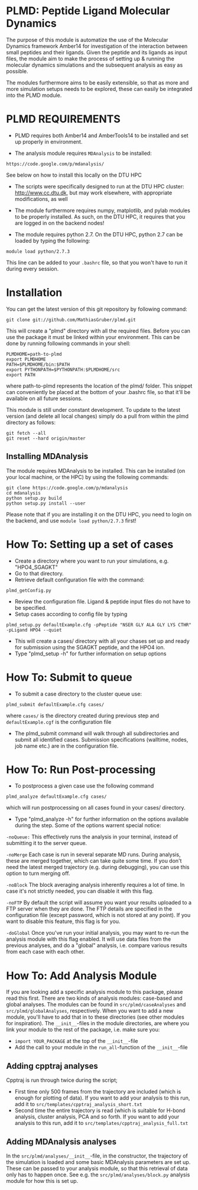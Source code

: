 PLMD: Peptide Ligand Molecular Dynamics
==============

The purpose of this module is automatize the use of the Molecular Dynamics 
framework Amber14 for investigation of the interaction between small peptides 
and their ligands. Given the peptide and its ligands as input 
files, the module aim to make the process of setting up & running the molecular 
dynamics simulations and the subsequent analysis as easy as possible.

The modules furthermore aims to be easily extensible, so that as more and more 
simulation setups needs to be explored, these can easily be integrated into the
PLMD module. 

PLMD REQUIREMENTS
====================

* PLMD requires both Amber14 and AmberTools14 to be installed and set up properly in 
environment.

* The analysis module requires `MDAnalysis` to be installed:
```
https://code.google.com/p/mdanalysis/
```
See below on how to install this locally on the DTU HPC

* The scripts were specifically designed to run at the DTU HPC cluster: http://www.cc.dtu.dk, but may work elsewhere, with appropriate modifications, as well

* The module furthermore requires numpy, matplotlib, and pylab modules to be properly installed. As such, on the DTU HPC, it requires that you are logged in on the backend nodes!

* The module requires python 2.7. On the DTU HPC, python 2.7 can be loaded by typing the following:
```
module load python/2.7.3
```
This line can be added to your `.bashrc` file, so that you won't have to run it during every session. 

Installation
============================

You can get the latest version of this git repository by following command:

```
git clone git://github.com/MathiasGruber/plmd.git
```

This will create a "plmd" directory with all the required files. Before you can use the package it
must be linked within your environment. This can be done by running following commands in your shell:

```
PLMDHOME=path-to-plmd
export PLMDHOME
PATH=$PLMDHOME/bin:$PATH
export PYTHONPATH=$PYTHONPATH:$PLMDHOME/src
export PATH
```

where path-to-plmd represents the location of the plmd/ folder. This 
snippet can conveniently be placed at the bottom of your .bashrc file, so that
it'll be available on all future sessions.

This module is still under constant development. To update to the latest version (and delete all local changes) simply do a pull from within the plmd directory as follows:

```
git fetch --all
git reset --hard origin/master
``` 

## Installing MDAnalysis

The module requires MDAnalysis to be installed. This can be installed (on your local machine, or the HPC) by using the following commands:

```
git clone https://code.google.com/p/mdanalysis
cd mdanalysis
python setup.py build
python setup.py install --user
```
Please note that if you are installing it on the DTU HPC, you need to login on the backend, and use `module load python/2.7.3` first!

How To: Setting up a set of cases
=============================

* Create a directory where you want to run your simulations, e.g. "HPO4_SGAGKT"
* Go to that directory.
* Retrieve default configuration file with the command:
```
plmd_getConfig.py
```
* Review the configuration file. Ligand & peptide input files do not have to be specified.
* Setup cases according to config file by typing

```
plmd_setup.py defaultExample.cfg -pPeptide "NSER GLY ALA GLY LYS CTHR" -pLigand HPO4 --quiet
```
* This will create a cases/ directory with all your chases set up and ready for submission using the SGAGKT peptide, and the HPO4 ion. 
* Type "plmd_setup -h" for further information on setup options

How To: Submit to queue
=============================================

* To submit a case directory to the cluster queue use: 
```
plmd_submit defaultExample.cfg cases/
```
where `cases/` is the directory created during previous step and `defaultExample.cgf` is the configuration file
* The plmd_submit command will walk through all subdirectories and submit all identified cases. Submission specifications (walltime, nodes, job name etc.) are in the configuration file.

How To: Run Post-processing
===========================

* To postprocess a given case use the following command 
```
plmd_analyze defaultExample.cfg cases/
```
which will run postprocessing on all cases found in your cases/ directory.
* Type "plmd_analyze -h" for further information on the options available during the step. Some of the options warrent special notice:

`-noQueue:` This effectively runs the analysis in your terminal, instead of submitting it to the server queue.

`-noMerge` Each case is run in several separate MD runs. During analysis, these are merged together, which can take quite some time. If you don't need the latest merged trajectory (e.g. during debugging), you can use this option to turn merging off.

`-noBlock` The block averaging analysis inherently requires a lot of time. In case it's not strictly needed, you can disable it with this flag.

`-noFTP` By default the script will assume you want your results uploaded to a FTP server when they are done. The FTP details are specified in the configuration file (except password, which is not stored at any point). If you want to disable this feature, this flag is for you.

`-doGlobal` Once you've run your initial analysis, you may want to re-run the analysis module with this flag enabled. It will use data files from the previous analyses, and do a "global" analysis, i.e. compare various results from each case with each other.
 

How To: Add Analysis Module
===========================

If you are looking add a specific analysis module to this package, please read this first. There are two kinds of analysis modules: case-based and global analyses. The modules can be found in `src/plmd/caseAnalyses` and  `src/plmd/globalAnalyses`, respectively. When you want to add a new module, you'll have to add that in to these directories (see other modules for inspiration). The `__init__`-files in the module directories, are where you link your module to the rest of the package, i.e. make sure you:

* `import YOUR_PACKAGE` at the top of the `__init__`-file
* Add the call to your module in the `run_all`-function of the `__init__`-file

## Adding cpptraj analyses
Cpptraj is run through twice during the script; 

- First time only 500 frames from the trajectory are included (which is enough for plotting of data). If you want to add your analysis to this run, add it to `src/templates/cpptraj_analysis_short.txt`
- Second time the entire trajectory is read (which is suitable for H-bond analysis, cluster analysis, PCA and so forth. If you want to add your analysis to this run, add it to `src/templates/cpptraj_analysis_full.txt`

## Adding MDAnalysis analyses
In the `src/plmd/analyses/__init__`-file, in the constructor, the trajectory of the simulation is loaded and some basic MDAnalysis parameters are set up. These can be passed to your analysis module, so that this retrieval of data only has to happen once. See e.g. the `src/plmd/analyses/block.py` analysis module for how this is set up.
